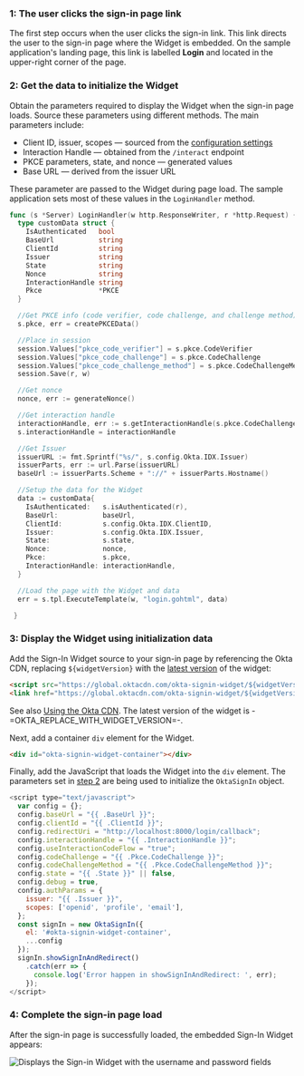 ### 1: The user clicks the sign-in page link

The first step occurs when the user clicks the sign-in link. This link
directs the user to the sign-in page where the Widget is embedded. On the sample application's landing page, this link is labelled **Login** and located in the upper-right corner of the page.

### 2: Get the data to initialize the Widget

Obtain the parameters required to display the Widget when the sign-in page loads. Source these
parameters using different methods. The main parameters include:

* Client ID, issuer, scopes &mdash; sourced from the [configuration settings](/docs/guides/oie-embedded-common-download-setup-app/go/main/#configuration-settings)
* Interaction Handle &mdash; obtained from the `/interact` endpoint
* PKCE parameters, state, and nonce &mdash; generated values
* Base URL &mdash; derived from the issuer URL

These parameter are passed to the Widget during page load. The sample application sets most
of these values in the `LoginHandler` method.

```go
func (s *Server) LoginHandler(w http.ResponseWriter, r *http.Request) {
  type customData struct {
    IsAuthenticated   bool
    BaseUrl           string
    ClientId          string
    Issuer            string
    State             string
    Nonce             string
    InteractionHandle string
    Pkce              *PKCE
  }

  //Get PKCE info (code verifier, code challenge, and challenge method)
  s.pkce, err = createPKCEData()

  //Place in session
  session.Values["pkce_code_verifier"] = s.pkce.CodeVerifier
  session.Values["pkce_code_challenge"] = s.pkce.CodeChallenge
  session.Values["pkce_code_challenge_method"] = s.pkce.CodeChallengeMethod
  session.Save(r, w)

  //Get nonce
  nonce, err := generateNonce()

  //Get interaction handle
  interactionHandle, err := s.getInteractionHandle(s.pkce.CodeChallenge)
  s.interactionHandle = interactionHandle

  //Get Issuer
  issuerURL := fmt.Sprintf("%s/", s.config.Okta.IDX.Issuer)
  issuerParts, err := url.Parse(issuerURL)
  baseUrl := issuerParts.Scheme + "://" + issuerParts.Hostname()

  //Setup the data for the Widget
  data := customData{
    IsAuthenticated:   s.isAuthenticated(r),
    BaseUrl:           baseUrl,
    ClientId:          s.config.Okta.IDX.ClientID,
    Issuer:            s.config.Okta.IDX.Issuer,
    State:             s.state,
    Nonce:             nonce,
    Pkce:              s.pkce,
    InteractionHandle: interactionHandle,
  }

  //Load the page with the Widget and data
  err = s.tpl.ExecuteTemplate(w, "login.gohtml", data)

 }
```

### 3: Display the Widget using initialization data

Add the Sign-In Widget source to your sign-in page by referencing the Okta CDN, replacing `${widgetVersion}` with the [latest version](https://github.com/okta/okta-signin-widget/releases/) of the widget:

```html
<script src="https://global.oktacdn.com/okta-signin-widget/${widgetVersion}/js/okta-sign-in.min.js" type="text/javascript"></script>
<link href="https://global.oktacdn.com/okta-signin-widget/${widgetVersion}/css/okta-sign-in.min.css" type="text/css" rel="stylesheet"/>
```

See also [Using the Okta CDN](https://github.com/okta/okta-signin-widget#using-the-okta-cdn). The latest version of the widget is -=OKTA_REPLACE_WITH_WIDGET_VERSION=-.

Next, add a container `div` element for the Widget.

```html
<div id="okta-signin-widget-container"></div>
```

Finally, add the JavaScript that loads the Widget into the `div` element. The parameters set in
[step 2](#_2-get-the-data-to-initialize-the-widget) are being used to initialize the `OktaSignIn` object.

```javascript
<script type="text/javascript">
  var config = {};
  config.baseUrl = "{{ .BaseUrl }}";
  config.clientId = "{{ .ClientId }}";
  config.redirectUri = "http://localhost:8000/login/callback";
  config.interactionHandle = "{{ .InteractionHandle }}";
  config.useInteractionCodeFlow = "true";
  config.codeChallenge = "{{ .Pkce.CodeChallenge }}";
  config.codeChallengeMethod = "{{ .Pkce.CodeChallengeMethod }}";
  config.state = "{{ .State }}" || false,
  config.debug = true,
  config.authParams = {
    issuer: "{{ .Issuer }}",
    scopes: ['openid', 'profile', 'email'],
  };
  const signIn = new OktaSignIn({
    el: '#okta-signin-widget-container',
    ...config
  });
  signIn.showSignInAndRedirect()
    .catch(err => {
      console.log('Error happen in showSignInAndRedirect: ', err);
    });
</script>
```

### 4: Complete the sign-in page load

After the sign-in page is successfully loaded, the embedded Sign-In Widget appears:

<div class="common-image-format">

![Displays the Sign-in Widget with the username and password fields](/img/oie-embedded-sdk/oie-embedded-widget-golang-sample-app-sign-in-page.png)

</div>
